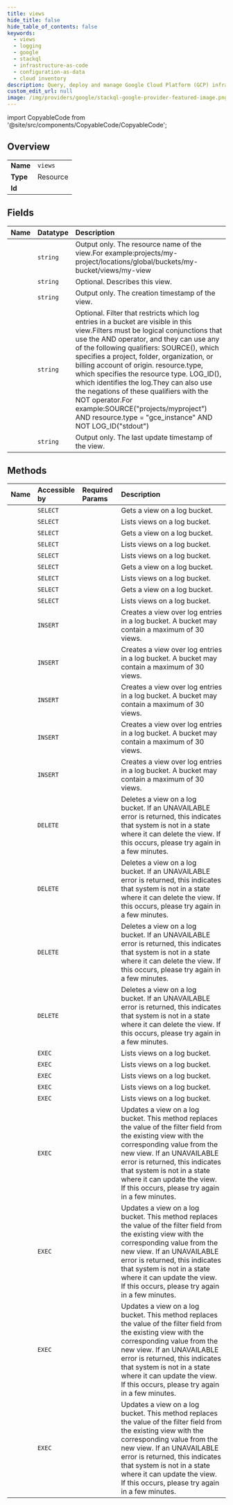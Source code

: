 ```yaml
---
title: views
hide_title: false
hide_table_of_contents: false
keywords:
  - views
  - logging
  - google    
  - stackql
  - infrastructure-as-code
  - configuration-as-data
  - cloud inventory
description: Query, deploy and manage Google Cloud Platform (GCP) infrastructure and resources using SQL
custom_edit_url: null
image: /img/providers/google/stackql-google-provider-featured-image.png
---
```


import CopyableCode from '@site/src/components/CopyableCode/CopyableCode';




## Overview
<table><tbody>
<tr><td><b>Name</b></td><td><code>views</code></td></tr>
<tr><td><b>Type</b></td><td>Resource</td></tr>
<tr><td><b>Id</b></td><td><CopyableCode code="logging.views" /></td></tr>
</tbody></table>

## Fields
| Name | Datatype | Description |
|:-----|:---------|:------------|
| <CopyableCode code="name" /> | `string` | Output only. The resource name of the view.For example:projects/my-project/locations/global/buckets/my-bucket/views/my-view |
| <CopyableCode code="description" /> | `string` | Optional. Describes this view. |
| <CopyableCode code="createTime" /> | `string` | Output only. The creation timestamp of the view. |
| <CopyableCode code="filter" /> | `string` | Optional. Filter that restricts which log entries in a bucket are visible in this view.Filters must be logical conjunctions that use the AND operator, and they can use any of the following qualifiers: SOURCE(), which specifies a project, folder, organization, or billing account of origin. resource.type, which specifies the resource type. LOG_ID(), which identifies the log.They can also use the negations of these qualifiers with the NOT operator.For example:SOURCE("projects/myproject") AND resource.type = "gce_instance" AND NOT LOG_ID("stdout") |
| <CopyableCode code="updateTime" /> | `string` | Output only. The last update timestamp of the view. |
## Methods
| Name | Accessible by | Required Params | Description |
|:-----|:--------------|:----------------|:------------|
| <CopyableCode code="billing_accounts_locations_buckets_views_get" /> | `SELECT` | <CopyableCode code="billingAccountsId, bucketsId, locationsId, viewsId" /> | Gets a view on a log bucket. |
| <CopyableCode code="billing_accounts_locations_buckets_views_list" /> | `SELECT` | <CopyableCode code="billingAccountsId, bucketsId, locationsId" /> | Lists views on a log bucket. |
| <CopyableCode code="folders_locations_buckets_views_get" /> | `SELECT` | <CopyableCode code="bucketsId, foldersId, locationsId, viewsId" /> | Gets a view on a log bucket. |
| <CopyableCode code="folders_locations_buckets_views_list" /> | `SELECT` | <CopyableCode code="bucketsId, foldersId, locationsId" /> | Lists views on a log bucket. |
| <CopyableCode code="locations_buckets_views_list" /> | `SELECT` | <CopyableCode code="parent, parentType" /> | Lists views on a log bucket. |
| <CopyableCode code="organizations_locations_buckets_views_get" /> | `SELECT` | <CopyableCode code="bucketsId, locationsId, organizationsId, viewsId" /> | Gets a view on a log bucket. |
| <CopyableCode code="organizations_locations_buckets_views_list" /> | `SELECT` | <CopyableCode code="bucketsId, locationsId, organizationsId" /> | Lists views on a log bucket. |
| <CopyableCode code="projects_locations_buckets_views_get" /> | `SELECT` | <CopyableCode code="bucketsId, locationsId, projectsId, viewsId" /> | Gets a view on a log bucket. |
| <CopyableCode code="projects_locations_buckets_views_list" /> | `SELECT` | <CopyableCode code="bucketsId, locationsId, projectsId" /> | Lists views on a log bucket. |
| <CopyableCode code="billing_accounts_locations_buckets_views_create" /> | `INSERT` | <CopyableCode code="billingAccountsId, bucketsId, locationsId" /> | Creates a view over log entries in a log bucket. A bucket may contain a maximum of 30 views. |
| <CopyableCode code="folders_locations_buckets_views_create" /> | `INSERT` | <CopyableCode code="bucketsId, foldersId, locationsId" /> | Creates a view over log entries in a log bucket. A bucket may contain a maximum of 30 views. |
| <CopyableCode code="locations_buckets_views_create" /> | `INSERT` | <CopyableCode code="parent, parentType" /> | Creates a view over log entries in a log bucket. A bucket may contain a maximum of 30 views. |
| <CopyableCode code="organizations_locations_buckets_views_create" /> | `INSERT` | <CopyableCode code="bucketsId, locationsId, organizationsId" /> | Creates a view over log entries in a log bucket. A bucket may contain a maximum of 30 views. |
| <CopyableCode code="projects_locations_buckets_views_create" /> | `INSERT` | <CopyableCode code="bucketsId, locationsId, projectsId" /> | Creates a view over log entries in a log bucket. A bucket may contain a maximum of 30 views. |
| <CopyableCode code="billing_accounts_locations_buckets_views_delete" /> | `DELETE` | <CopyableCode code="billingAccountsId, bucketsId, locationsId, viewsId" /> | Deletes a view on a log bucket. If an UNAVAILABLE error is returned, this indicates that system is not in a state where it can delete the view. If this occurs, please try again in a few minutes. |
| <CopyableCode code="folders_locations_buckets_views_delete" /> | `DELETE` | <CopyableCode code="bucketsId, foldersId, locationsId, viewsId" /> | Deletes a view on a log bucket. If an UNAVAILABLE error is returned, this indicates that system is not in a state where it can delete the view. If this occurs, please try again in a few minutes. |
| <CopyableCode code="organizations_locations_buckets_views_delete" /> | `DELETE` | <CopyableCode code="bucketsId, locationsId, organizationsId, viewsId" /> | Deletes a view on a log bucket. If an UNAVAILABLE error is returned, this indicates that system is not in a state where it can delete the view. If this occurs, please try again in a few minutes. |
| <CopyableCode code="projects_locations_buckets_views_delete" /> | `DELETE` | <CopyableCode code="bucketsId, locationsId, projectsId, viewsId" /> | Deletes a view on a log bucket. If an UNAVAILABLE error is returned, this indicates that system is not in a state where it can delete the view. If this occurs, please try again in a few minutes. |
| <CopyableCode code="_billing_accounts_locations_buckets_views_list" /> | `EXEC` | <CopyableCode code="billingAccountsId, bucketsId, locationsId" /> | Lists views on a log bucket. |
| <CopyableCode code="_folders_locations_buckets_views_list" /> | `EXEC` | <CopyableCode code="bucketsId, foldersId, locationsId" /> | Lists views on a log bucket. |
| <CopyableCode code="_locations_buckets_views_list" /> | `EXEC` | <CopyableCode code="parent, parentType" /> | Lists views on a log bucket. |
| <CopyableCode code="_organizations_locations_buckets_views_list" /> | `EXEC` | <CopyableCode code="bucketsId, locationsId, organizationsId" /> | Lists views on a log bucket. |
| <CopyableCode code="_projects_locations_buckets_views_list" /> | `EXEC` | <CopyableCode code="bucketsId, locationsId, projectsId" /> | Lists views on a log bucket. |
| <CopyableCode code="billing_accounts_locations_buckets_views_patch" /> | `EXEC` | <CopyableCode code="billingAccountsId, bucketsId, locationsId, viewsId" /> | Updates a view on a log bucket. This method replaces the value of the filter field from the existing view with the corresponding value from the new view. If an UNAVAILABLE error is returned, this indicates that system is not in a state where it can update the view. If this occurs, please try again in a few minutes. |
| <CopyableCode code="folders_locations_buckets_views_patch" /> | `EXEC` | <CopyableCode code="bucketsId, foldersId, locationsId, viewsId" /> | Updates a view on a log bucket. This method replaces the value of the filter field from the existing view with the corresponding value from the new view. If an UNAVAILABLE error is returned, this indicates that system is not in a state where it can update the view. If this occurs, please try again in a few minutes. |
| <CopyableCode code="organizations_locations_buckets_views_patch" /> | `EXEC` | <CopyableCode code="bucketsId, locationsId, organizationsId, viewsId" /> | Updates a view on a log bucket. This method replaces the value of the filter field from the existing view with the corresponding value from the new view. If an UNAVAILABLE error is returned, this indicates that system is not in a state where it can update the view. If this occurs, please try again in a few minutes. |
| <CopyableCode code="projects_locations_buckets_views_patch" /> | `EXEC` | <CopyableCode code="bucketsId, locationsId, projectsId, viewsId" /> | Updates a view on a log bucket. This method replaces the value of the filter field from the existing view with the corresponding value from the new view. If an UNAVAILABLE error is returned, this indicates that system is not in a state where it can update the view. If this occurs, please try again in a few minutes. |
